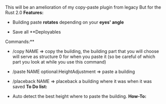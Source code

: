 This will be an amelioration of my copy-paste plugin from legacy 
But for the Rust 2.0 
**Features:**

- Building paste **rotates** depending on your **eyes' angle**

- Save all **Deployables

Commands:**
- /copy NAME => copy the building, the building part that you will choose will serve as structure 0 for when you paste it (so be careful of which part you look at while you use this command)
- /paste NAME optional:HeightAdjustment => paste a building
- /placeback NAME => placeback a building where it was when it was saved
**To Do list:**

- Auto detect the best height where to paste the building.
**How-To:**